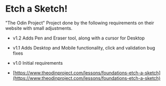 # Etch a Sketch!
"The Odin Project" Project done by the following requirements on their website with small adjustments.

* v1.2 Adds Pen and Eraser tool, along with a cursor for Desktop
* v1.1 Adds Desktop and Mobile functionality, click and validation bug fixes
* v1.0 Initial requirements

* [https://www.theodinproject.com/lessons/foundations-etch-a-sketch](https://www.theodinproject.com/lessons/foundations-etch-a-sketch)
